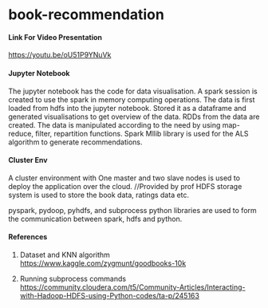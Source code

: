 # book-recommendation
#### Link For Video Presentation #####

https://youtu.be/oU51P9YNuVk

#### Jupyter Notebook ####

The jupyter notebook has the code for data visualisation.
A spark session is created to use the spark in memory computing operations. 
The data is first loaded from hdfs into the jupyter notebook.
Stored it as a dataframe and generated visualisations to get overview of the data. 
RDDs from the data are created. The data is manipulated according to the need by using map-reduce, filter, repartition functions.
Spark Mllib library is used for the ALS algorithm to generate recommendations. 

#### Cluster Env ####

A cluster environment with One master and two slave nodes is used to deploy the application over the cloud. //Provided by prof
HDFS storage system is used to store the book data, ratings data etc.

pyspark, pydoop, pyhdfs, and subprocess python libraries are used to form the communication between spark, hdfs and python. 

#### References ######
1. Dataset and KNN algorithm
https://www.kaggle.com/zygmunt/goodbooks-10k

2. Running subprocess commands
https://community.cloudera.com/t5/Community-Articles/Interacting-with-Hadoop-HDFS-using-Python-codes/ta-p/245163
